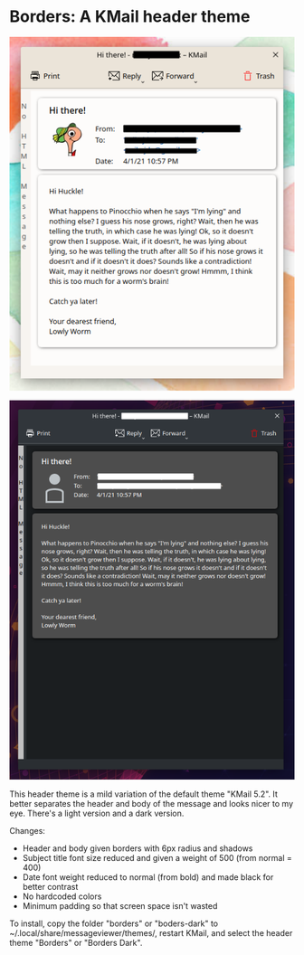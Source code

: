 # Borders: A KMail header theme

![alt text](Borders_screenshot.png)

![alt text](Borders_dark.png)

This header theme is a mild variation of the default theme "KMail 5.2". It better separates the header and body of the message and looks nicer to my eye. There's a light version and a dark version.

Changes:
- Header and body given borders with 6px radius and shadows
- Subject title font size reduced and given a weight of 500 (from normal = 400)
- Date font weight reduced to normal (from bold) and made black for better contrast
- No hardcoded colors
- Minimum padding so that screen space isn't wasted

To install, copy the folder "borders" or "boders-dark" to ~/.local/share/messageviewer/themes/, restart KMail, and select the header theme "Borders" or "Borders Dark".
